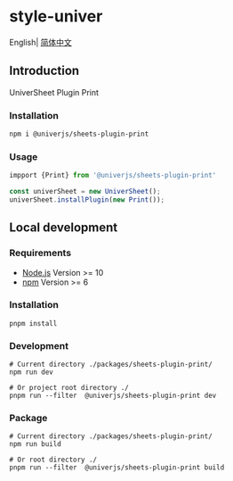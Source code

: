 # style-univer

English| [简体中文](./README-zh.md)

## Introduction

UniverSheet Plugin Print

### Installation

```bash
npm i @univerjs/sheets-plugin-print
```

### Usage

```js
impport {Print} from '@univerjs/sheets-plugin-print'

const univerSheet = new UniverSheet();
univerSheet.installPlugin(new Print());
```

## Local development

### Requirements

-   [Node.js](https://nodejs.org/en/) Version >= 10
-   [npm](https://www.npmjs.com/) Version >= 6

### Installation

```
pnpm install
```

### Development

```
# Current directory ./packages/sheets-plugin-print/
npm run dev

# Or project root directory ./
pnpm run --filter  @univerjs/sheets-plugin-print dev
```

### Package

```
# Current directory ./packages/sheets-plugin-print/
npm run build

# Or root directory ./
pnpm run --filter  @univerjs/sheets-plugin-print build
```
